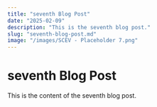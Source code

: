 ```yaml
---
title: "seventh Blog Post"
date: "2025-02-09"
description: "This is the seventh blog post."
slug: "seventh-blog-post.md"
image: "/images/SCEV - Placeholder 7.png"
---
```


# seventh Blog Post

This is the content of the seventh blog post.